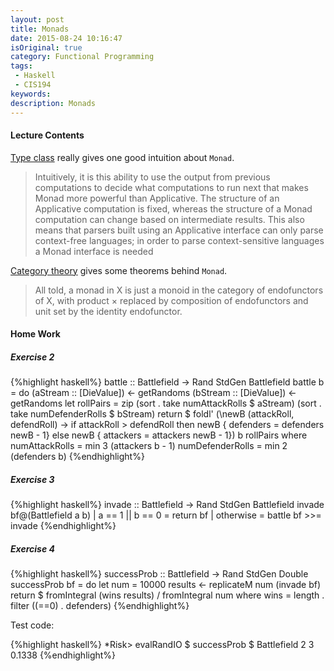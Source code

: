 ```yaml
---
layout: post
title: Monads
date: 2015-08-24 10:16:47
isOriginal: true
category: Functional Programming
tags:
 - Haskell
 - CIS194
keywords: 
description: Monads
---
```


#### Lecture Contents

[Type class][1] really gives one good intuition about `Monad`.

>Intuitively, it is this ability to use the output from previous computations to decide what computations to run next that makes Monad more powerful than Applicative. The structure of an Applicative computation is fixed, whereas the structure of a Monad computation can change based on intermediate results. This also means that parsers built using an Applicative interface can only parse context-free languages; in order to parse context-sensitive languages a Monad interface is needed

[Category theory][2] gives some theorems behind `Monad`.

>All told, a monad in X is just a monoid in the category of endofunctors of X, with product × replaced by composition of endofunctors and unit set by the identity endofunctor.

#### Home Work

##### Exercise 2
{%highlight haskell%}
battle :: Battlefield -> Rand StdGen Battlefield
battle b = do
    (aStream :: [DieValue]) <- getRandoms
    (bStream :: [DieValue]) <- getRandoms
    let rollPairs = zip (sort . take numAttackRolls   $ aStream)
                        (sort . take numDefenderRolls $ bStream)
    return $ foldl' (\newB (attackRoll, defendRoll) ->
                        if attackRoll > defendRoll
                        then newB { defenders = defenders newB - 1}
                        else newB { attackers = attackers newB - 1})
                    b
                    rollPairs
  where
    numAttackRolls   = min 3 (attackers b - 1)
    numDefenderRolls = min 2 (defenders b)
{%endhighlight%}

##### Exercise 3

{%highlight haskell%}
invade :: Battlefield -> Rand StdGen Battlefield
invade bf@(Battlefield a b)
  | a == 1 || b == 0 = return bf
  | otherwise = battle bf >>= invade
{%endhighlight%}

##### Exercise 4

{%highlight haskell%}
successProb :: Battlefield -> Rand StdGen Double
successProb bf = do
  let num = 10000
  results <- replicateM num (invade bf)
  return $ fromIntegral (wins results) / fromIntegral num
  where wins = length . filter ((==0) . defenders)
{%endhighlight%}

Test code:

{%highlight haskell%}
*Risk> evalRandIO  $ successProb $ Battlefield 2 3
0.1338
{%endhighlight%}


[1]:https://wiki.haskell.org/Typeclassopedia
[2]:http://yogsototh.github.io/Category-Theory-Presentation/categories.html#slide-71

